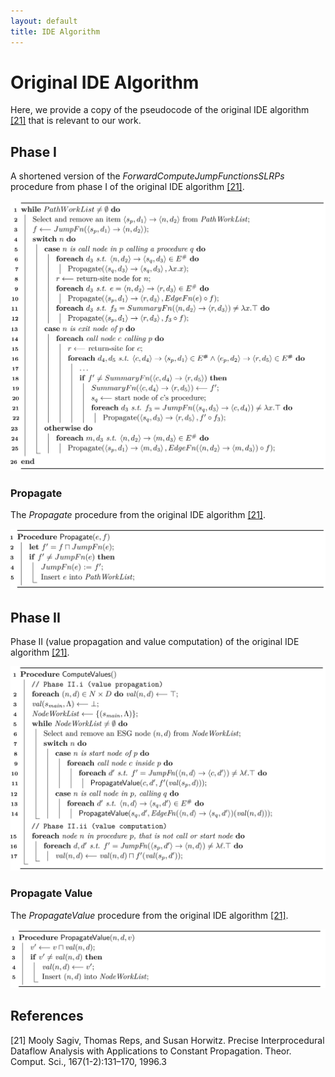 ```yaml
---
layout: default
title: IDE Algorithm
---
```


# Original IDE Algorithm

Here, we provide a copy of the pseudocode of the original IDE algorithm [[21]](#references) that is relevant to our work.

<!-- <object data="appendix.pdf" width="100%" height="1000px"></object> -->

<!-- ![appendix1](appendix-1.svg) -->
## Phase I

A shortened version of the *ForwardComputeJumpFunctionsSLRPs* procedure from phase I of the original IDE algorithm [[21]](#references).

![forward compute jumpfunctions SLRPs](img/fcjfslrps-1.svg)

### Propagate

The *Propagate* procedure from the original IDE algorithm [[21]](#references).

![propagate](img/propagate-alg-1.svg)

## Phase II

Phase II (value propagation and value computation) of the original IDE algorithm [[21]](#references).

![phase-II](img/phase2-1.svg)

### Propagate Value

The *PropagateValue* procedure from the original IDE algorithm [[21]](#references).

![propagate-value](img/prop-value-1.svg)

## References

[21] Mooly Sagiv, Thomas Reps, and Susan Horwitz. Precise Interprocedural Dataflow Analysis with Applications to Constant Propagation. Theor. Comput. Sci., 167(1-2):131–170, 1996.3
